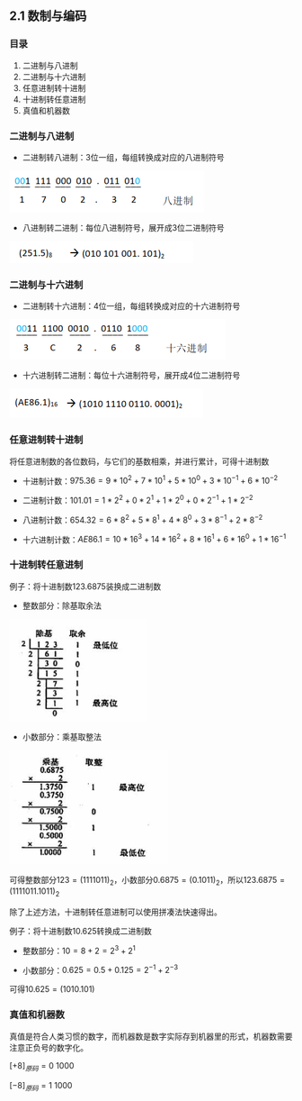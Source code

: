 ## 2.1 数制与编码

### 目录

1. 二进制与八进制
2. 二进制与十六进制
3. 任意进制转十进制
4. 十进制转任意进制
5. 真值和机器数



### 二进制与八进制

* 二进制转八进制：3位一组，每组转换成对应的八进制符号

![image-20210824215132272](image-20210824215132272.png)

* 八进制转二进制：每位八进制符号，展开成3位二进制符号

![image-20210824215349492](image-20210824215349492.png)

### 二进制与十六进制

* 二进制转十六进制：4位一组，每组转换成对应的十六进制符号

![image-20210824215239770](image-20210824215239770.png)

* 十六进制转二进制：每位十六进制符号，展开成4位二进制符号

![image-20210824215356065](image-20210824215356065.png)

### 任意进制转十进制

将任意进制数的各位数码，与它们的基数相乘，并进行累计，可得十进制数

* 十进制计数：$975.36 = 9*10^2 + 7*10^1 + 5*10^0 + 3*10^{-1} + 6*10^{-2}$

* 二进制计数：$101.01 = 1*2^2 + 0*2^1 + 1*2^0 + 0*2^{-1} + 1*2^{-2}$

* 八进制计数：$654.32 = 6*8^2 + 5*8^1 + 4*8^0 + 3*8^{-1} + 2*8^{-2}$

* 十六进制计数：$AE86.1 = 10*16^3 + 14*16^2 + 8*16^1 + 6*16^0 + 1*16^{-1}$



### 十进制转任意进制

例子：将十进制数123.6875装换成二进制数

* 整数部分：除基取余法

![image-20210824220159577](image-20210824220159577.png)

* 小数部分：乘基取整法

![image-20210824220208540](image-20210824220208540.png)

可得整数部分$123 = (1111011)_2$，小数部分$0.6875 = (0.1011)_2$，所以$123.6875 = (1111011.1011)_2$



除了上述方法，十进制转任意进制可以使用拼凑法快速得出。

例子：将十进制数10.625转换成二进制数

* 整数部分：$10 = 8 + 2 = 2^3 + 2^1$

* 小数部分：$0.625 = 0.5 + 0.125 = 2^{-1} + 2^{-3}$

可得$10.625 = (1010.101)$



### 真值和机器数

真值是符合人类习惯的数字，而机器数是数字实际存到机器里的形式，机器数需要注意正负号的数字化。

$[+8]_{原码} = 0\ 1000$

$[-8]_{原码} = 1\ 1000$




